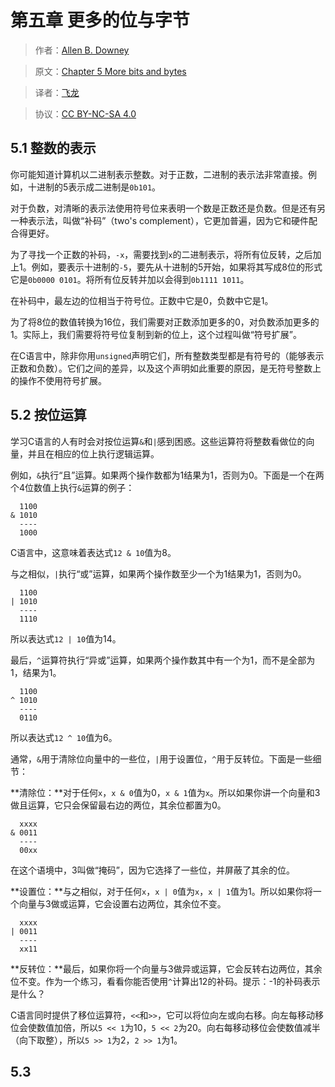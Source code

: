 # 第五章 更多的位与字节

> 作者：[Allen B. Downey](http://greenteapress.com/wp/)

> 原文：[Chapter 5  More bits and bytes](http://greenteapress.com/thinkos/html/thinkos006.html)

> 译者：[飞龙](https://github.com/)

> 协议：[CC BY-NC-SA 4.0](http://creativecommons.org/licenses/by-nc-sa/4.0/)

## 5.1 整数的表示

你可能知道计算机以二进制表示整数。对于正数，二进制的表示法非常直接。例如，十进制的5表示成二进制是`0b101`。

对于负数，对清晰的表示法使用符号位来表明一个数是正数还是负数。但是还有另一种表示法，叫做“补码”（two's complement），它更加普遍，因为它和硬件配合得更好。

为了寻找一个正数的补码，`-x`，需要找到`x`的二进制表示，将所有位反转，之后加上1。例如，要表示十进制的`-5`，要先从十进制的5开始，如果将其写成8位的形式它是`0b0000 0101`。将所有位反转并加以会得到`0b1111 1011`。

在补码中，最左边的位相当于符号位。正数中它是0，负数中它是1。

为了将8位的数值转换为16位，我们需要对正数添加更多的0，对负数添加更多的1。实际上，我们需要将符号位复制到新的位上，这个过程叫做“符号扩展”。

在C语言中，除非你用`unsigned`声明它们，所有整数类型都是有符号的（能够表示正数和负数）。它们之间的差异，以及这个声明如此重要的原因，是无符号整数上的操作不使用符号扩展。

## 5.2 按位运算

学习C语言的人有时会对按位运算`&`和`|`感到困惑。这些运算符将整数看做位的向量，并且在相应的位上执行逻辑运算。

例如，`&`执行“且”运算。如果两个操作数都为1结果为1，否则为0。下面是一个在两个4位数值上执行`&`运算的例子：

```
  1100
& 1010
  ----
  1000
```

C语言中，这意味着表达式`12 & 10`值为8。

与之相似，`|`执行“或”运算，如果两个操作数至少一个为1结果为1，否则为0。

```
  1100
| 1010
  ----
  1110
```

所以表达式`12 | 10`值为14。

最后，`^`运算符执行“异或”运算，如果两个操作数其中有一个为1，而不是全部为1，结果为1。

```
  1100
^ 1010
  ----
  0110
```

所以表达式`12 ^ 10`值为6。

通常，`&`用于清除位向量中的一些位，`|`用于设置位，`^`用于反转位。下面是一些细节：

**清除位：**对于任何`x`，`x & 0`值为0，`x & 1`值为`x`。所以如果你讲一个向量和3做且运算，它只会保留最右边的两位，其余位都置为0。

```
  xxxx
& 0011
  ----
  00xx
```

在这个语境中，3叫做“掩码”，因为它选择了一些位，并屏蔽了其余的位。

**设置位：**与之相似，对于任何`x`，`x | 0`值为`x`，`x | 1`值为1。所以如果你将一个向量与3做或运算，它会设置右边两位，其余位不变。

```
  xxxx
| 0011
  ----
  xx11
```

**反转位：**最后，如果你将一个向量与3做异或运算，它会反转右边两位，其余位不变。作为一个练习，看看你能否使用`^`计算出12的补码。提示：-1的补码表示是什么？

C语言同时提供了移位运算符，`<<`和`>>`，它可以将位向左或向右移。向左每移动移位会使数值加倍，所以`5 << 1`为10，`5 << 2`为20。向右每移动移位会使数值减半（向下取整），所以`5 >> 1`为2，`2 >> 1`为1。

## 5.3 